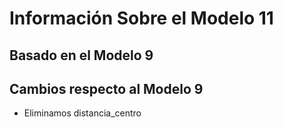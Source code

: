 # Información Sobre el Modelo 11

## Basado en el Modelo 9

## Cambios respecto al Modelo 9
- Eliminamos distancia_centro




